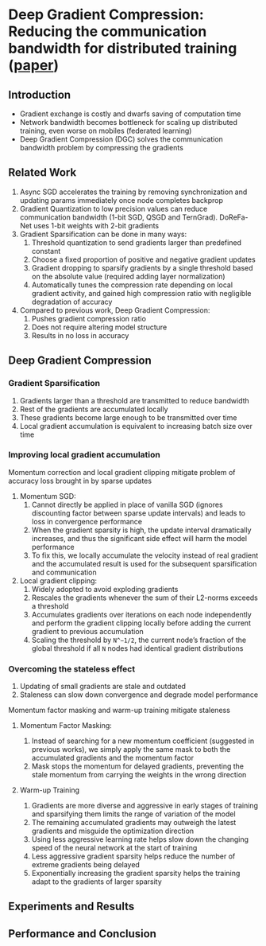 # Deep Gradient Compression: Reducing the communication bandwidth for distributed training ([paper](https://arxiv.org/abs/1712.01887))

## Introduction

* Gradient exchange is costly and dwarfs saving of computation time
* Network bandwidth becomes bottleneck for scaling up distributed training, even worse on mobiles (federated learning)
* Deep Gradient Compression (DGC) solves the communication bandwidth problem by compressing the gradients

## Related Work

1. Async SGD accelerates the training by removing synchronization and updating params immediately once node completes backprop
2. Gradient Quantization to low precision values can reduce communication bandwidth (1-bit SGD, QSGD and TernGrad). DoReFa-Net uses 1-bit weights with 2-bit gradients
3. Gradient Sparsification can be done in many ways:
    1. Threshold quantization to send gradients larger than predefined constant
    2. Choose a fixed proportion of positive and negative gradient updates
    3. Gradient dropping to sparsify gradients by a single threshold based on the absolute value (required adding layer normalization)
    4. Automatically tunes the compression rate depending on local gradient activity, and gained high compression ratio with negligible degradation of accuracy
4. Compared to previous work, Deep Gradient Compression:
    1. Pushes gradient compression ratio
    2. Does not require altering model structure
    3. Results in no loss in accuracy

## Deep Gradient Compression

### Gradient Sparsification

1. Gradients larger than a threshold are transmitted to reduce bandwidth
2. Rest of the gradients are accumulated locally
3. These gradients become large enough to be transmitted over time
4. Local gradient accumulation is equivalent to increasing batch size over time

### Improving local gradient accumulation

Momentum correction and local gradient clipping mitigate problem of accuracy loss brought in by sparse updates

1. Momentum SGD:
    1. Cannot directly be applied in place of vanilla SGD (ignores discounting factor between sparse update intervals) and leads to loss in convergence performance
    2. When the gradient sparsity is high, the update interval dramatically increases, and thus the significant side effect will harm the model performance
    2. To fix this, we locally accumulate the velocity instead of real gradient and the accumulated result is used for the subsequent sparsification and communication
2. Local gradient clipping:
    1. Widely adopted to avoid exploding gradients
    2. Rescales the gradients whenever the sum of their L2-norms exceeds a threshold
    3. Accumulates gradients over iterations on each node independently and perform the gradient clipping locally before adding the current gradient to previous accumulation
    4. Scaling the threshold by `N^−1/2`, the current node’s fraction of the global threshold if all `N` nodes had identical gradient distributions

### Overcoming the stateless effect

1. Updating of small gradients are stale and outdated
2. Staleness can slow down convergence and degrade model performance

Momentum factor masking and warm-up training mitigate staleness

1. Momentum Factor Masking:
    1. Instead of searching for a new momentum coefficient (suggested in previous works), we simply apply the same mask to both the accumulated gradients and the momentum factor
    2. Mask stops the momentum for delayed gradients, preventing the stale momentum from carrying the weights in the wrong direction

2. Warm-up Training
    1. Gradients are more diverse and aggressive in early stages of training and sparsifying them limits the range of variation of the model
    2. The remaining accumulated gradients may outweigh the latest gradients and misguide the optimization direction
    3. Using less aggressive learning rate helps slow down the changing speed of the neural network at the start of training
    4. Less aggressive gradient sparsity helps reduce the number of extreme gradients being delayed
    5. Exponentially increasing the gradient sparsity helps the training adapt to the gradients of larger sparsity

## Experiments and Results

## Performance and Conclusion
